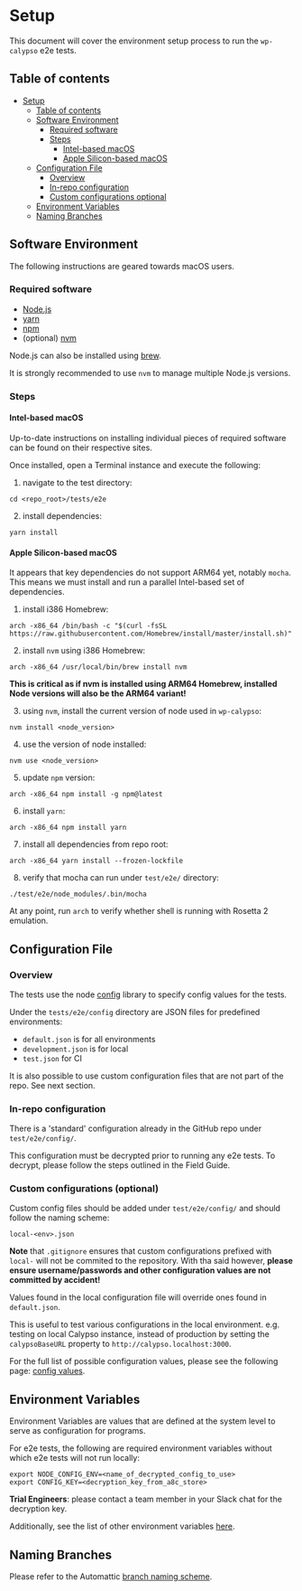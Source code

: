 # Setup

This document will cover the environment setup process to run the `wp-calypso` e2e tests.

## Table of contents

<!-- TOC -->

- [Setup](#setup)
    - [Table of contents](#table-of-contents)
    - [Software Environment](#software-environment)
        - [Required software](#required-software)
        - [Steps](#steps)
            - [Intel-based macOS](#intel-based-macos)
            - [Apple Silicon-based macOS](#apple-silicon-based-macos)
    - [Configuration File](#configuration-file)
        - [Overview](#overview)
        - [In-repo configuration](#in-repo-configuration)
        - [Custom configurations optional](#custom-configurations-optional)
    - [Environment Variables](#environment-variables)
    - [Naming Branches](#naming-branches)

<!-- /TOC -->

## Software Environment

The following instructions are geared towards macOS users.

### Required software

- [Node.js](https://nodejs.org/en/download/package-manager/#macos)
- [yarn](https://classic.yarnpkg.com/en/docs/install/#mac-stable)
- [npm](https://www.npmjs.com/get-npm)
- (optional) [nvm](https://github.com/nvm-sh/nvm#installing-and-updating)

Node.js can also be installed using [brew](https://nodejs.dev/learn/how-to-install-nodejs).

It is strongly recommended to use `nvm` to manage multiple Node.js versions.

### Steps

#### Intel-based macOS

Up-to-date instructions on installing individual pieces of required software can be found on their respective sites.

Once installed, open a Terminal instance and execute the following:

1. navigate to the test directory:

```
cd <repo_root>/tests/e2e
```

2. install dependencies:

```
yarn install
```

#### Apple Silicon-based macOS

It appears that key dependencies do not support ARM64 yet, notably `mocha`.
This means we must install and run a parallel Intel-based set of dependencies.

1. install i386 Homebrew:

```
arch -x86_64 /bin/bash -c "$(curl -fsSL https://raw.githubusercontent.com/Homebrew/install/master/install.sh)"
```

2. install `nvm` using i386 Homebrew:

```
arch -x86_64 /usr/local/bin/brew install nvm
```

**This is critical as if nvm is installed using ARM64 Homebrew, installed Node versions will also be the ARM64 variant!**

3. using `nvm`, install the current version of node used in `wp-calypso`:

```
nvm install <node_version>
```

4. use the version of node installed:

```
nvm use <node_version>
```

5. update `npm` version:

```
arch -x86_64 npm install -g npm@latest
```

6. install `yarn`:

```
arch -x86_64 npm install yarn
```

7. install all dependencies from repo root:

```
arch -x86_64 yarn install --frozen-lockfile
```

8. verify that mocha can run under `test/e2e/` directory:

```
./test/e2e/node_modules/.bin/mocha
```

At any point, run `arch` to verify whether shell is running with Rosetta 2 emulation.

## Configuration File

### Overview

The tests use the node [config](https://www.npmjs.com/package/config) library to specify config values for the tests.

Under the `tests/e2e/config` directory are JSON files for predefined environments:

- `default.json` is for all environments
- `development.json` is for local
- `test.json` for CI

It is also possible to use custom configuration files that are not part of the repo. See next section.

### In-repo configuration

There is a 'standard' configuration already in the GitHub repo under `test/e2e/config/`.

This configuration must be decrypted prior to running any e2e tests. To decrypt, please follow the steps outlined in the Field Guide.

### Custom configurations (optional)

Custom config files should be added under `test/e2e/config/` and should follow the naming scheme:

```
local-<env>.json
```

**Note** that `.gitignore` ensures that custom configurations prefixed with `local-` will not be commited to the repository. With tha said however, **please ensure username/passwords and other configuration values are not committed by accident!**

Values found in the local configuration file will override ones found in `default.json`.

This is useful to test various configurations in the local environment.
e.g. testing on local Calypso instance, instead of production by setting the `calypsoBaseURL` property to `http://calypso.localhost:3000`.

For the full list of possible configuration values, please see the following page: [config values](config_values.md).

## Environment Variables

Environment Variables are values that are defined at the system level to serve as configuration for programs.

For e2e tests, the following are required environment variables without which e2e tests will not run locally:

```
export NODE_CONFIG_ENV=<name_of_decrypted_config_to_use>
export CONFIG_KEY=<decryption_key_from_a8c_store>
```

**Trial Engineers**: please contact a team member in your Slack chat for the decryption key.

Additionally, see the list of other environment variables [here](environment_variables.md).

## Naming Branches

Please refer to the Automattic [branch naming scheme](https://github.com/Automattic/wp-calypso/blob/HEAD/docs/git-workflow.md#branch-naming-scheme).
